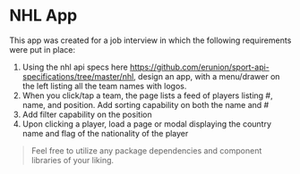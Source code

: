 # NHL App

This app was created for a job interview in which the following requirements were put in place:

1. Using the nhl api specs here https://github.com/erunion/sport-api-specifications/tree/master/nhl, design an app, with a menu/drawer on the left listing all the team names with logos.
2. When you click/tap a team, the page lists a feed of players listing #, name, and position. Add sorting capability on both the name and #
3. Add filter capability on the position
4. Upon clicking a player, load a page or modal displaying the country name and flag of the nationality of the player

> Feel free to utilize any package dependencies and component libraries of your liking.